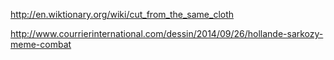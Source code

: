 http://en.wiktionary.org/wiki/cut_from_the_same_cloth


http://www.courrierinternational.com/dessin/2014/09/26/hollande-sarkozy-meme-combat
